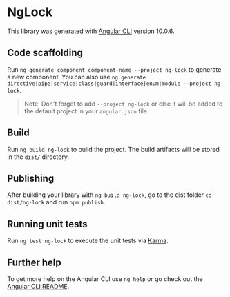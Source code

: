 # NgLock

This library was generated with [Angular CLI](https://github.com/angular/angular-cli) version 10.0.6.

## Code scaffolding

Run `ng generate component component-name --project ng-lock` to generate a new component. You can also use `ng generate directive|pipe|service|class|guard|interface|enum|module --project ng-lock`.
> Note: Don't forget to add `--project ng-lock` or else it will be added to the default project in your `angular.json` file. 

## Build

Run `ng build ng-lock` to build the project. The build artifacts will be stored in the `dist/` directory.

## Publishing

After building your library with `ng build ng-lock`, go to the dist folder `cd dist/ng-lock` and run `npm publish`.

## Running unit tests

Run `ng test ng-lock` to execute the unit tests via [Karma](https://karma-runner.github.io).

## Further help

To get more help on the Angular CLI use `ng help` or go check out the [Angular CLI README](https://github.com/angular/angular-cli/blob/master/README.md).
